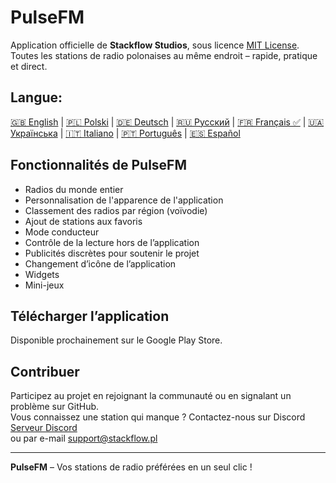 # PulseFM

Application officielle de **Stackflow Studios**, sous licence [MIT License](LICENSE).  
Toutes les stations de radio polonaises au même endroit – rapide, pratique et direct.

## Langue:

[🇬🇧 English](https://github.com/stackflowpl/PulseFM/blob/master/README.md) |
[🇵🇱 Polski](https://github.com/stackflowpl/PulseFM/blob/master/.github/README.pl.md) |
[🇩🇪 Deutsch](https://github.com/stackflowpl/PulseFM/blob/master/.github/README.de.md) |
[🇷🇺 Русский](https://github.com/stackflowpl/PulseFM/blob/master/.github/README.ru.md) |
[🇫🇷 Français ✅](https://github.com/stackflowpl/PulseFM/blob/master/.github/README.fr.md) |
[🇺🇦 Українська](https://github.com/stackflowpl/PulseFM/blob/master/.github/README.uk.md) |
[🇮🇹 Italiano](https://github.com/stackflowpl/PulseFM/blob/master/.github/README.it.md) |
[🇵🇹 Português](https://github.com/stackflowpl/PulseFM/blob/master/.github/README.pt.md) |
[🇪🇸 Español](https://github.com/stackflowpl/PulseFM/blob/master/.github/README.es.md)

## Fonctionnalités de PulseFM

- Radios du monde entier
- Personnalisation de l'apparence de l'application
- Classement des radios par région (voïvodie)
- Ajout de stations aux favoris
- Mode conducteur
- Contrôle de la lecture hors de l’application
- Publicités discrètes pour soutenir le projet
- Changement d’icône de l’application
- Widgets
- Mini-jeux

## Télécharger l’application

Disponible prochainement sur le Google Play Store.

## Contribuer

Participez au projet en rejoignant la communauté ou en signalant un problème sur GitHub.  
Vous connaissez une station qui manque ? Contactez-nous sur Discord [Serveur Discord](https://discord.gg/MtPs7WXyJu)  
ou par e-mail [support@stackflow.pl](mailto:support@stackflow.pl)

---

**PulseFM** – Vos stations de radio préférées en un seul clic !
